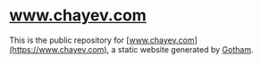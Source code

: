 # www.chayev.com

This is the public repository for [www.chayev.com](https://www.chayev.com), a static website generated by [Gotham](https://gothamhq.com/).
